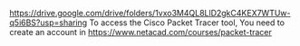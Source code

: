 https://drive.google.com/drive/folders/1vxo3M4QL8LlD2gkC4KEX7WTUw-q5i6BS?usp=sharing
To access the Cisco Packet Tracer tool, You need to create an account in https://www.netacad.com/courses/packet-tracer
